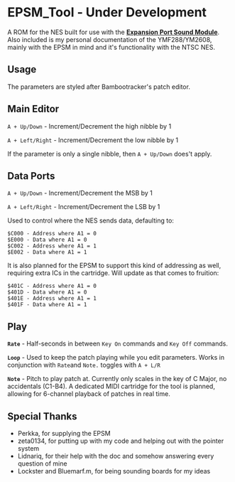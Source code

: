 # EPSM_Tool - Under Development

A ROM for the NES built for use with the [**Expansion Port Sound Module**](https://github.com/Perkka2/EPSM). Also included is my personal documentation
of the YMF288/YM2608, mainly with the EPSM in mind and it's functionality with the NTSC NES. 

## Usage
The parameters are styled after Bambootracker's patch editor. 

## Main Editor

`A + Up/Down` - Increment/Decrement the high nibble by 1

`A + Left/Right` - Increment/Decrement the low nibble by 1 

If the parameter is only a single nibble, then `A + Up/Down` does't apply. 

## **Data Ports**

`A + Up/Down` - Increment/Decrement the MSB by 1

`A + Left/Right` - Increment/Decrement the LSB by 1 

Used to control where the NES sends data, defaulting to:
```
$C000 - Address where A1 = 0
$E000 - Data where A1 = 0
$C002 - Address where A1 = 1
$E002 - Data where A1 = 1
```
It is also planned for the EPSM to support this kind of addressing as well, requiring extra ICs in the cartridge. Will update as that comes to fruition:
```
$401C - Address where A1 = 0
$401D - Data where A1 = 0
$401E - Address where A1 = 1
$401F - Data where A1 = 1
```

## **Play**

 **`Rate`** - Half-seconds in between  `Key On` commands and `Key Off` commands. 
 
 **`Loop`** - Used to keep the patch playing while you edit parameters. Works in conjunction with `Rate`and `Note.` toggles with `A + L/R` 
 
 **`Note`** - Pitch to play patch at. Currently only scales in the key of C Major, no accidentals (C1-B4). A dedicated MIDI cartridge for the tool is planned, allowing for 6-channel playback of patches in real time. 
              
## Special Thanks

 - Perkka, for supplying the EPSM 
 - zeta0134, for putting up with my code and helping out with the pointer system  
 - Lidnariq, for their help with the doc and somehow answering every question of mine
 - Lockster and Bluemarf.m, for being sounding boards for my ideas 
